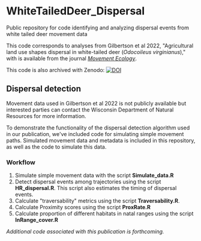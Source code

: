 # WhiteTailedDeer_Dispersal
Public repository for code identifying and analyzing dispersal events from white tailed deer movement data


This code corresponds to analyses from Gilbertson et al 2022, "Agricultural land use shapes dispersal in white-tailed deer (*Odocoileus virginianus*)," with is available from the journal [*Movement Ecology*](https://movementecologyjournal.biomedcentral.com/articles/10.1186/s40462-022-00342-5).

This code is also archived with Zenodo: [![DOI](https://zenodo.org/badge/551513859.svg)](https://zenodo.org/badge/latestdoi/551513859)


## Dispersal detection
Movement data used in Gilbertson et al 2022 is not publicly available but interested parties can contact the Wisconsin Department of Natural Resources for more information.

To demonstrate the functionality of the dispersal detection algorithm used in our publication, we've included code for simulating simple movement paths. Simulated movement data and metadata is included in this repository, as well as the code to simulate this data. 

### Workflow

1. Simulate simple movement data with the script **Simulate_data.R**
2. Detect dispersal events among trajectories using the script **HR_dispersal.R**. This script also estimates the timing of dispersal events. 
3. Calculate "traversability" metrics using the script **Traversability.R**.
4. Calculate Proximity scores using the script **ProxRate.R**
5. Calculate proportion of different habitats in natal ranges using the script **InRange_cover.R**

*Additional code associated with this publication is forthcoming.*

